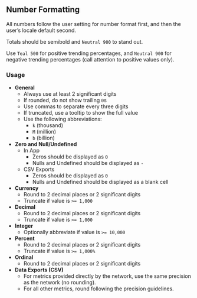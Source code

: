 ## Number Formatting

All numbers follow the user setting for number format first, and then the user’s locale default second.

Totals should be semibold and `Neutral 900` to stand out.

Use `Teal 500` for positive trending percentages, and `Neutral 900` for negative trending percentages (call attention to positive values only).

### Usage

- **General**
	- Always use at least 2 significant digits
	- If rounded, do not show trailing `0`s
	- Use commas to separate every three digits
	- If truncated, use a tooltip to show the full value
	- Use the following abbreviations:
		- `k` (thousand)
		- `M` (million)
		- `b` (billion)
- **Zero and Null/Undefined**
	- In App
		- Zeros should be displayed as `0`
		- Nulls and Undefined should be displayed as `-`
	- CSV Exports
		- Zeros should be displayed as `0`
		- Nulls and Undefined should be displayed as a blank cell
- **Currency**
	- Round to 2 decimal places or 2 significant digits
	- Truncate if value is `>= 1,000`
- **Decimal**
	- Round to 2 decimal places or 2 significant digits
	- Truncate if value is `>= 1,000`
- **Integer**
	- Optionally abbreviate if value is `>= 10,000`
- **Percent**
	- Round to 2 decimal places or 2 significant digits
	- Truncate if value is `>= 1,000%`
- **Ordinal**
	- Round to 2 decimal places or 2 significant digits
- **Data Exports (CSV)**
	- For metrics provided directly by the network, use the same precision as the network (no rounding).
	- For all other metrics, round following the precision guidelines.
